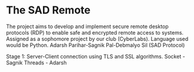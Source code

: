 # The SAD Remote 
The project aims to develop and implement secure remote desktop protocols (RDP) to enable safe and encrypted remote access to systems.
Assigned as a sophomore project by our club (CyberLabs).
Language used would be Python.
Adarsh Parihar-Sagnik Pal-Debmalyo Sil (SAD Protocol)

Stage 1:
Server-Client connection using TLS and SSL algorithms.
Socket - Sagnik
Threads - Adarsh
